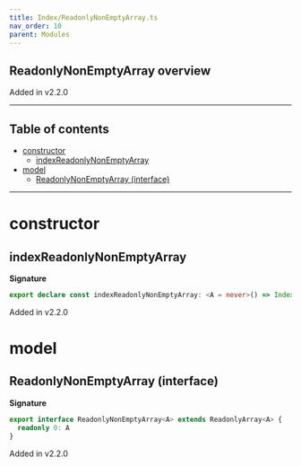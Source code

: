 ```yaml
---
title: Index/ReadonlyNonEmptyArray.ts
nav_order: 10
parent: Modules
---
```


## ReadonlyNonEmptyArray overview

Added in v2.2.0

---

<h2 class="text-delta">Table of contents</h2>

- [constructor](#constructor)
  - [indexReadonlyNonEmptyArray](#indexreadonlynonemptyarray)
- [model](#model)
  - [ReadonlyNonEmptyArray (interface)](#readonlynonemptyarray-interface)

---

# constructor

## indexReadonlyNonEmptyArray

**Signature**

```ts
export declare const indexReadonlyNonEmptyArray: <A = never>() => Index<ReadonlyNonEmptyArray<A>, number, A>
```

Added in v2.2.0

# model

## ReadonlyNonEmptyArray (interface)

**Signature**

```ts
export interface ReadonlyNonEmptyArray<A> extends ReadonlyArray<A> {
  readonly 0: A
}
```

Added in v2.2.0

